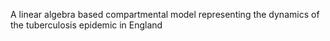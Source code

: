 

A linear algebra based compartmental model representing the dynamics of the tuberculosis epidemic in England

